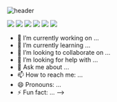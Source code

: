 ![header](https://capsule-render.vercel.app/api?type=waving&color=000000&height=300&section=header&text=Kim%20SeungJin&fontSize=90)

<img src="https://img.shields.io/badge/Unity-000000?style=flat-square&logo=Unity&logoColor=white"/></a>
<img src="https://img.shields.io/badge/-C%23-339933?style=flat-square&logo=Csharp&logoColor=white"/></a>
<img src="https://img.shields.io/badge/UE4-000000?style=flat-square&logo=UnrealEngine&logoColor=white"/></a>
<img src="https://img.shields.io/badge/C++-00599C?style=flat-square&logo=c%2B%2B&logoColor=white"/></a> 
<img src="https://img.shields.io/badge/JavaScript-F7DF1E?style=flat-square&logo=JavaScript&logoColor=white"/></a>
<img src="https://img.shields.io/badge/-React-339933?style=flat-square&logo=React&logoColor=white"/></a>

- 🔭 I’m currently working on ...
- 🌱 I’m currently learning ...
- 👯 I’m looking to collaborate on ...
- 🤔 I’m looking for help with ...
- 💬 Ask me about ...
- 📫 How to reach me: ...
- 😄 Pronouns: ...
- ⚡ Fun fact: ...
-->
